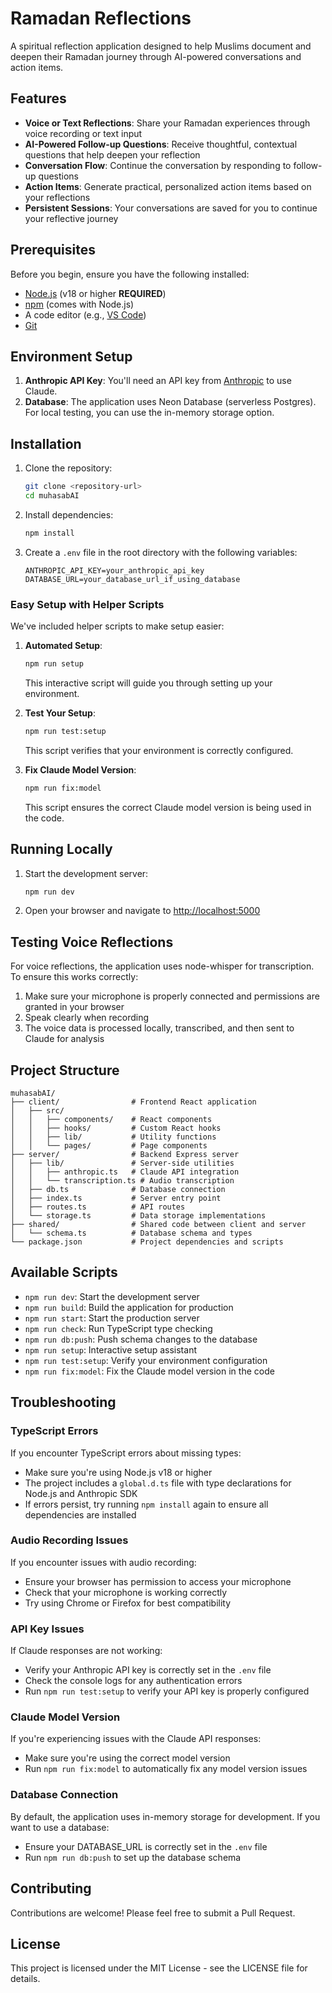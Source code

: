 # Ramadan Reflections

A spiritual reflection application designed to help Muslims document and deepen their Ramadan journey through AI-powered conversations and action items.

## Features

- **Voice or Text Reflections**: Share your Ramadan experiences through voice recording or text input
- **AI-Powered Follow-up Questions**: Receive thoughtful, contextual questions that help deepen your reflection
- **Conversation Flow**: Continue the conversation by responding to follow-up questions
- **Action Items**: Generate practical, personalized action items based on your reflections
- **Persistent Sessions**: Your conversations are saved for you to continue your reflective journey

## Prerequisites

Before you begin, ensure you have the following installed:
- [Node.js](https://nodejs.org/) (v18 or higher **REQUIRED**)
- [npm](https://www.npmjs.com/) (comes with Node.js)
- A code editor (e.g., [VS Code](https://code.visualstudio.com/))
- [Git](https://git-scm.com/)

## Environment Setup

1. **Anthropic API Key**: You'll need an API key from [Anthropic](https://www.anthropic.com/) to use Claude.
2. **Database**: The application uses Neon Database (serverless Postgres). For local testing, you can use the in-memory storage option.

## Installation

1. Clone the repository:
   ```bash
   git clone <repository-url>
   cd muhasabAI
   ```

2. Install dependencies:
   ```bash
   npm install
   ```

3. Create a `.env` file in the root directory with the following variables:
   ```
   ANTHROPIC_API_KEY=your_anthropic_api_key
   DATABASE_URL=your_database_url_if_using_database
   ```

### Easy Setup with Helper Scripts

We've included helper scripts to make setup easier:

1. **Automated Setup**:
   ```bash
   npm run setup
   ```
   This interactive script will guide you through setting up your environment.

2. **Test Your Setup**:
   ```bash
   npm run test:setup
   ```
   This script verifies that your environment is correctly configured.

3. **Fix Claude Model Version**:
   ```bash
   npm run fix:model
   ```
   This script ensures the correct Claude model version is being used in the code.

## Running Locally

1. Start the development server:
   ```bash
   npm run dev
   ```

2. Open your browser and navigate to [http://localhost:5000](http://localhost:5000)

## Testing Voice Reflections

For voice reflections, the application uses node-whisper for transcription. To ensure this works correctly:

1. Make sure your microphone is properly connected and permissions are granted in your browser
2. Speak clearly when recording
3. The voice data is processed locally, transcribed, and then sent to Claude for analysis

## Project Structure

```
muhasabAI/
├── client/                # Frontend React application
│   ├── src/
│   │   ├── components/    # React components
│   │   ├── hooks/         # Custom React hooks
│   │   ├── lib/           # Utility functions
│   │   └── pages/         # Page components
├── server/                # Backend Express server
│   ├── lib/               # Server-side utilities
│   │   ├── anthropic.ts   # Claude API integration
│   │   └── transcription.ts # Audio transcription
│   ├── db.ts              # Database connection
│   ├── index.ts           # Server entry point
│   ├── routes.ts          # API routes
│   └── storage.ts         # Data storage implementations
├── shared/                # Shared code between client and server
│   └── schema.ts          # Database schema and types
└── package.json           # Project dependencies and scripts
```

## Available Scripts

- `npm run dev`: Start the development server
- `npm run build`: Build the application for production
- `npm run start`: Start the production server
- `npm run check`: Run TypeScript type checking
- `npm run db:push`: Push schema changes to the database
- `npm run setup`: Interactive setup assistant
- `npm run test:setup`: Verify your environment configuration
- `npm run fix:model`: Fix the Claude model version in the code

## Troubleshooting

### TypeScript Errors

If you encounter TypeScript errors about missing types:
- Make sure you're using Node.js v18 or higher
- The project includes a `global.d.ts` file with type declarations for Node.js and Anthropic SDK
- If errors persist, try running `npm install` again to ensure all dependencies are installed

### Audio Recording Issues

If you encounter issues with audio recording:
- Ensure your browser has permission to access your microphone
- Check that your microphone is working correctly
- Try using Chrome or Firefox for best compatibility

### API Key Issues

If Claude responses are not working:
- Verify your Anthropic API key is correctly set in the `.env` file
- Check the console logs for any authentication errors
- Run `npm run test:setup` to verify your API key is properly configured

### Claude Model Version

If you're experiencing issues with the Claude API responses:
- Make sure you're using the correct model version
- Run `npm run fix:model` to automatically fix any model version issues

### Database Connection

By default, the application uses in-memory storage for development. If you want to use a database:
- Ensure your DATABASE_URL is correctly set in the `.env` file
- Run `npm run db:push` to set up the database schema

## Contributing

Contributions are welcome! Please feel free to submit a Pull Request.

## License

This project is licensed under the MIT License - see the LICENSE file for details. 